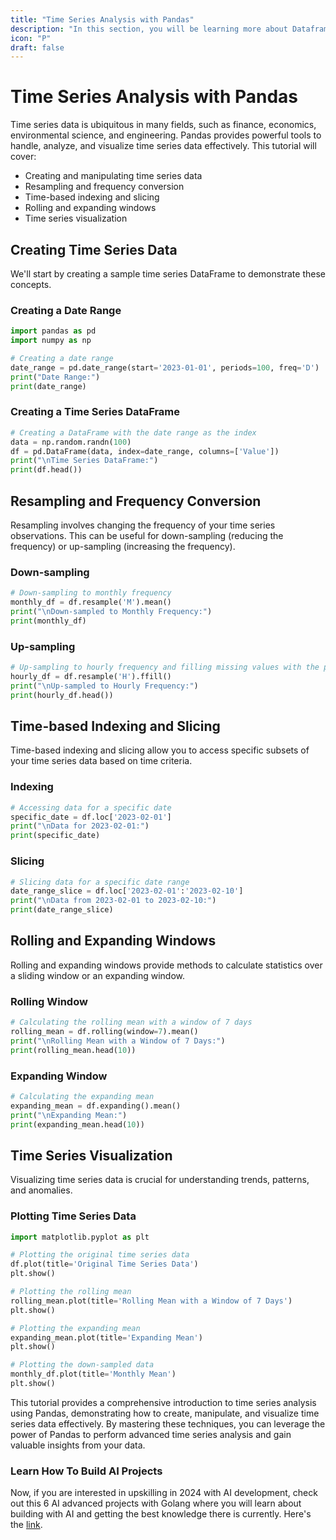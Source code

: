 ```yaml
---
title: "Time Series Analysis with Pandas"
description: "In this section, you will be learning more about Dataframes, how to load data into one and how to perform operations."
icon: "P"
draft: false
---
```


# Time Series Analysis with Pandas

Time series data is ubiquitous in many fields, such as finance, economics, environmental science, and engineering. Pandas provides powerful tools to handle, analyze, and visualize time series data effectively. This tutorial will cover:

- Creating and manipulating time series data
- Resampling and frequency conversion
- Time-based indexing and slicing
- Rolling and expanding windows
- Time series visualization

## Creating Time Series Data

We'll start by creating a sample time series DataFrame to demonstrate these concepts.

### Creating a Date Range

```python
import pandas as pd
import numpy as np

# Creating a date range
date_range = pd.date_range(start='2023-01-01', periods=100, freq='D')
print("Date Range:")
print(date_range)
```

### Creating a Time Series DataFrame

```python
# Creating a DataFrame with the date range as the index
data = np.random.randn(100)
df = pd.DataFrame(data, index=date_range, columns=['Value'])
print("\nTime Series DataFrame:")
print(df.head())
```

## Resampling and Frequency Conversion

Resampling involves changing the frequency of your time series observations. This can be useful for down-sampling (reducing the frequency) or up-sampling (increasing the frequency).

### Down-sampling

```python
# Down-sampling to monthly frequency
monthly_df = df.resample('M').mean()
print("\nDown-sampled to Monthly Frequency:")
print(monthly_df)
```

### Up-sampling

```python
# Up-sampling to hourly frequency and filling missing values with the previous value
hourly_df = df.resample('H').ffill()
print("\nUp-sampled to Hourly Frequency:")
print(hourly_df.head())
```

## Time-based Indexing and Slicing

Time-based indexing and slicing allow you to access specific subsets of your time series data based on time criteria.

### Indexing

```python
# Accessing data for a specific date
specific_date = df.loc['2023-02-01']
print("\nData for 2023-02-01:")
print(specific_date)
```

### Slicing

```python
# Slicing data for a specific date range
date_range_slice = df.loc['2023-02-01':'2023-02-10']
print("\nData from 2023-02-01 to 2023-02-10:")
print(date_range_slice)
```

## Rolling and Expanding Windows

Rolling and expanding windows provide methods to calculate statistics over a sliding window or an expanding window.

### Rolling Window

```python
# Calculating the rolling mean with a window of 7 days
rolling_mean = df.rolling(window=7).mean()
print("\nRolling Mean with a Window of 7 Days:")
print(rolling_mean.head(10))
```

### Expanding Window

```python
# Calculating the expanding mean
expanding_mean = df.expanding().mean()
print("\nExpanding Mean:")
print(expanding_mean.head(10))
```

## Time Series Visualization

Visualizing time series data is crucial for understanding trends, patterns, and anomalies.

### Plotting Time Series Data

```python
import matplotlib.pyplot as plt

# Plotting the original time series data
df.plot(title='Original Time Series Data')
plt.show()

# Plotting the rolling mean
rolling_mean.plot(title='Rolling Mean with a Window of 7 Days')
plt.show()

# Plotting the expanding mean
expanding_mean.plot(title='Expanding Mean')
plt.show()

# Plotting the down-sampled data
monthly_df.plot(title='Monthly Mean')
plt.show()
```

This tutorial provides a comprehensive introduction to time series analysis using Pandas, demonstrating how to create, manipulate, and visualize time series data effectively. By mastering these techniques, you can leverage the power of Pandas to perform advanced time series analysis and gain valuable insights from your data.

### Learn How To Build AI Projects

Now, if you are interested in upskilling in 2024 with AI development, check out this 6 AI advanced projects with Golang where you will learn about building with AI and getting the best knowledge there is currently. Here's the [link](https://akhilsharmatech.gumroad.com/l/zgxqq).
